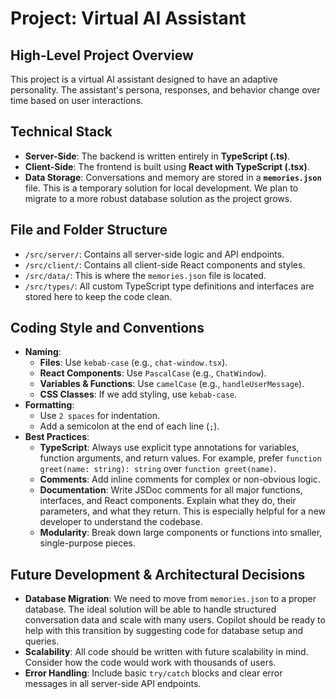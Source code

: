 # Project: Virtual AI Assistant

## High-Level Project Overview
This project is a virtual AI assistant designed to have an adaptive personality. The assistant's persona, responses, and behavior change over time based on user interactions.

## Technical Stack
- **Server-Side**: The backend is written entirely in **TypeScript (.ts)**.
- **Client-Side**: The frontend is built using **React with TypeScript (.tsx)**.
- **Data Storage**: Conversations and memory are stored in a **`memories.json`** file. This is a temporary solution for local development. We plan to migrate to a more robust database solution as the project grows.

## File and Folder Structure
- `/src/server/`: Contains all server-side logic and API endpoints.
- `/src/client/`: Contains all client-side React components and styles.
- `/src/data/`: This is where the `memories.json` file is located.
- `/src/types/`: All custom TypeScript type definitions and interfaces are stored here to keep the code clean.

## Coding Style and Conventions
- **Naming**:
    - **Files**: Use `kebab-case` (e.g., `chat-window.tsx`).
    - **React Components**: Use `PascalCase` (e.g., `ChatWindow`).
    - **Variables & Functions**: Use `camelCase` (e.g., `handleUserMessage`).
    - **CSS Classes**: If we add styling, use `kebab-case`.
- **Formatting**:
    - Use `2 spaces` for indentation.
    - Add a semicolon at the end of each line (`;`).
- **Best Practices**:
    - **TypeScript**: Always use explicit type annotations for variables, function arguments, and return values. For example, prefer `function greet(name: string): string` over `function greet(name)`.
    - **Comments**: Add inline comments for complex or non-obvious logic.
    - **Documentation**: Write JSDoc comments for all major functions, interfaces, and React components. Explain what they do, their parameters, and what they return. This is especially helpful for a new developer to understand the codebase.
    - **Modularity**: Break down large components or functions into smaller, single-purpose pieces.

## Future Development & Architectural Decisions
- **Database Migration**: We need to move from `memories.json` to a proper database. The ideal solution will be able to handle structured conversation data and scale with many users. Copilot should be ready to help with this transition by suggesting code for database setup and queries.
- **Scalability**: All code should be written with future scalability in mind. Consider how the code would work with thousands of users.
- **Error Handling**: Include basic `try/catch` blocks and clear error messages in all server-side API endpoints.
